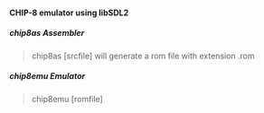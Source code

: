 #### CHIP-8 emulator using libSDL2

##### chip8as Assembler

>chip8as [srcfile] will generate a rom file with extension .rom

##### chip8emu Emulator

>chip8emu [romfile]

